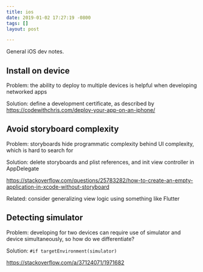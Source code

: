 ```yaml
---
title: ios
date: 2019-01-02 17:27:19 -0800
tags: []
layout: post

---
```

General iOS dev notes.

## Install on device

Problem: the ability to deploy to multiple devices is helpful when developing networked apps

Solution: define a development certificate, as described by https://codewithchris.com/deploy-your-app-on-an-iphone/

## Avoid storyboard complexity

Problem: storyboards hide programmatic complexity behind UI complexity, which is hard to search for

Solution: delete storyboards and plist references, and init view controller in AppDelegate

https://stackoverflow.com/questions/25783282/how-to-create-an-empty-application-in-xcode-without-storyboard

Related: consider generalizing view logic using something like Flutter

## Detecting simulator

Problem: developing for two devices can require use of simulator and device simultaneously, so how do we differentiate?

Solution: `#if targetEnvironment(simulator)`

 https://stackoverflow.com/a/37124071/1971682